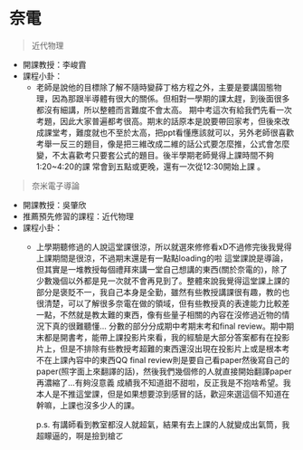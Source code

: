 # 奈電

> 近代物理

* 開課教授：李峻霣
* 課程小卦：
  * 老師是說他的目標除了解不隨時變薛丁格方程之外，主要是要講固態物理，因為那跟半導體有很大的關係。但相對一學期的課太趕，到後面很多都沒有細講，所以整體而言難度不會太高。 期中考這次有給我們先看一次考題，因此大家普遍都考很高。期末的話原本是說要帶回家考，但後來改成課堂考，難度就也不至於太高，把ppt看懂應該就可以，另外老師很喜歡考舉一反三的題目，像是把三維改成二維的話公式要怎麼推，公式會怎麼變，不太喜歡考只要套公式的題目。後半學期老師覺得上課時間不夠1:20~4:20的課 常會到五點或更晚，還有一次從12:30開始上課 。

> 奈米電子導論

* 開課教授：吳肇欣
* 推薦預先修習的課程：近代物理
* 課程小卦：
  * 上學期聽修過的人說這堂課很涼，所以就選來修修看xD不過修完後我覺得上課期間是很涼，不過期末還是有一點點loading的啦 這堂課說是導論，但其實是一堆教授每個禮拜來講一堂自己想講的東西\(關於奈電的\)，除了少數幾個以外都是見一次就不會再見到了。整體來說我覺得這堂課上課的部分是褒貶不一，我自己本身是全勤，雖然有些教授講課很有趣，教的也很清楚，可以了解很多奈電在做的領域，但有些教授真的表達能力比較差一點，不然就是教太難的東西，像有些量子相關的內容在沒修過近物的情況下真的很難聽懂… 分數的部分分成期中考期末考和final review。期中期末都是開書考，能帶上課投影片來看，我的經驗是大部分答案都有在投影片上，但是不排除有些教授考超難的東西還沒出現在投影片上或是根本考不在上課內容中的東西QQ final review則是要自己看paper然後寫自己的paper\(照字面上來翻譯的話\)，然後我們幾個修的人就直接開始翻譯paper再濃縮了…有夠沒意義 成績我不知道甜不甜啦，反正我是不抱啥希望。我本人是不推這堂課，但是如果想要涼到感冒的話，歡迎來選這個不知道在幹嘛，上課也沒多少人的課。

    p.s. 有講師看到教室都沒人就超氣，結果有去上課的人就變成出氣筒，我超矇逼的，啊是撿到槍ㄛ

